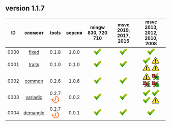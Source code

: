 ﻿
[P]: ../icons/progress.png
[V]: ../icons/success.png
[X]: ../icons/failed.png
[D]: ../icons/danger.png
[E]: ../icons/empty.png
[N]: ../icons/na.png

version 1.1.7
---

| **ID** | элемент        | tools           | версия | mingw 830, 720 710 | msvc 2019, 2017, 2015 | msvc 2013, 2012, 2010, 2008             |  
|:------:|:--------------:|:---------------:|:------:|:------------------:|:---------------------:|:---------------------------------------:|  
|  0000  | [fixed][01]    | 0.1.8           | 1.0.0  |   [![V]][MINGW]    |  [![V]][VS-NEW]       | [![V]][VS-OLD]                          |  
|  0001  | [traits][02]   | 0.1.0           | 0.1.0  |   [![V]][MINGW]    |  [![V]][VS-NEW]       | [![V]][0] [![D]][0] [![D]][0] [![D]][0] |  
|  0002  | [common][03]   | 0.2.6           | 1.0.6  |   [![V]][MINGW]    |  [![V]][VS-NEW]       | [![D]][0] [![N]][0] [![N]][0] [![N]][0] |  
|  0003  | [variadic][04] | 0.2.7 [![P]][M] | 0.0.2  |   [![V]][MINGW]    |  [![V]][VS-NEW]       | [![V]][0] [![V]][0] [![V]][0] [![D]][1] |  
|  0004  | [demangle][05] | 0.2.7 [![P]][M] | 0.0.1  |   [![V]][MINGW]    |  [![V]][VS-NEW]       | [![V]][VS-OLD]                          |  

[M]:  #types  "обработака типов"  
[MINGW]:   #mingw-new   "поддержка компиляторов mingw"  
[VS-NEW]:  #msvc-new    "поддержка новых компиляторов msvc"  
[VS-OLD]:  #msvc-old    "поддержка старых компиляторов msvc"  
[0]:       #msvc-old    "поддержка старых компиляторов msvc"  
[1]:       #msvc-old    "баг в компиляторе msvc2008: не работает dTEMPLATE_CONSTRUCT_IMPL"  

[01]: types/fixed.md     "фиксированные типы данных"  
[02]: types/traits.md    "набор метафункций"  
[03]: types/common.md    "набор метафункций"  
[04]: types/variadic.md  "макрос dTEMPLATE_CONSTRUCT"  
[05]: types/demangle.md  "человеко-читабельное название типа"  
